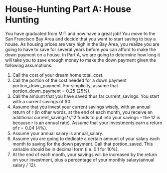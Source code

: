 # House-Hunting   Part A: House Hunting
You have graduated from MIT and now have a great job! You move to the San Francisco Bay Area and
decide that you want to start saving to buy a house.  As housing prices are very high in the Bay Area,
you realize you are going to have to save for several years before you can afford to make the down
payment on a house. In Part A, we are going to determine how long it will take you to save enough
money to make the down payment given the following assumptions:
1. Call the cost of your dream home total_cost​.
2. Call the portion of the cost needed for a down payment portion_down_payment​. For
simplicity, assume that portion_down_payment = 0.25 (25%).
3. Call the amount that you have saved thus far current_savings​. You start with a current
savings of $0. 
4. Assume that you invest your current savings wisely, with an annual return of r ​(in other words,
at the end of each month, you receive an additional current_savings*r/12​ funds to put into
your savings – the 12 is because r​ is an annual rate). Assume that your investments earn a 
return of r = 0.04 (4%).
5. Assume your annual salary is annual_salary​.
6. Assume you are going to dedicate a certain amount of your salary each month to saving for 
the down payment. Call that portion_saved​. This variable should be in decimal form (i.e. 0.1
for 10%). 
7. At the end of each month, your savings will be increased by the return on your investment,
plus a percentage of your monthly salary ​(annual salary / 12).
